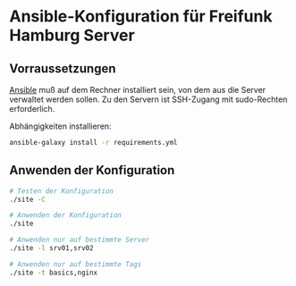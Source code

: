 # Ansible-Konfiguration für Freifunk Hamburg Server

## Vorraussetzungen

[Ansible][] muß auf dem Rechner installiert sein, von dem aus die Server
verwaltet werden sollen. Zu den Servern ist SSH-Zugang mit sudo-Rechten
erforderlich.

[ansible]: https://docs.ansible.com/ansible/

Abhängigkeiten installieren:

```bash
ansible-galaxy install -r requirements.yml
```

## Anwenden der Konfiguration

```bash
# Testen der Konfiguration
./site -C

# Anwenden der Konfiguration
./site

# Anwenden nur auf bestimmte Server
./site -l srv01,srv02

# Anwenden nur auf bestimmte Tags
./site -t basics,nginx
```
